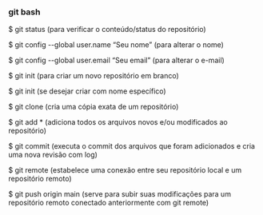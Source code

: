 ### git bash

$ git status (para verificar o conteúdo/status do repositório)

$ git config --global user.name “Seu nome” (para alterar o nome)

$ git config --global user.email “Seu email” (para alterar o e-mail)

$ git init (para criar um novo repositório em branco)

$ git init <nome do repositorio> (se desejar criar com nome específico)

$ git clone <URL do projeto> (cria uma cópia exata de um repositório)

$ git add * (adiciona todos os arquivos novos e/ou modificados ao repositório)

$ git commit (executa o commit dos arquivos que foram adicionados e cria uma nova revisão com log)

$ git remote (estabelece uma conexão entre seu repositório local e um repositório remoto)

$ git push origin main (serve para subir suas modificações para um repositório remoto conectado anteriormente com git remote)

